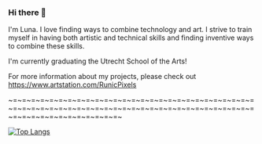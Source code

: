 ### Hi there 👋

I'm Luna. I love finding ways to combine technology and art. I strive to train myself in having both artistic and technical skills and finding inventive ways to combine these skills.

I'm currently graduating the Utrecht School of the Arts!

For more information about my projects, please check out https://www.artstation.com/RunicPixels 

~=~=~=~=~=~=~=~=~=~=~=~=~=~=~=~=~=~=~=~=~=~=~=~=~=~=~=~=~=~=~=~=~=~=~=~=~=~=~=~=~=~=~=~=~=~=~=~=~=~=~=~=~=~=~=~=~=~=~=~=~=~=~=~=~=~=~

[![Top Langs](https://github-readme-stats.vercel.app/api/top-langs/?username=Cheezegami&layout=compact)](https://github.com/anuraghazra/github-readme-stats)




<!--
**Cheezegami/Cheezegami** is a ✨ _special_ ✨ repository because its `README.md` (this file) appears on your GitHub profile.

Here are some ideas to get you started:

- 🔭 I’m currently working on ...
- 🌱 I’m currently learning ...
- 👯 I’m looking to collaborate on ...
- 🤔 I’m looking for help with ...
- 💬 Ask me about ...
- 📫 How to reach me: ...
- 😄 Pronouns: ...
- ⚡ Fun fact: ...
-->
